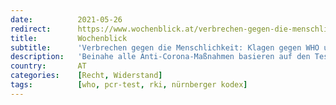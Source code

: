```yaml
---
date:          2021-05-26
redirect:      https://www.wochenblick.at/verbrechen-gegen-die-menschlichkeit-klagen-gegen-who-und-regierungen/
title:         Wochenblick
subtitle:      'Verbrechen gegen die Menschlichkeit: Klagen gegen WHO und Regierungen'
description:   'Beinahe alle Anti-Corona-Maßnahmen basieren auf den Testergebnissen der PCR-Tests. Diese „Drosten-Tests“ sollen aus einem alten SARS-Virus entwickelt worden sein. Für das durch die Maßnahmen entstandene menschliche Leid will ein Anwaltsteam, gemäß dem Nürnberger-Kodex, u.a. Dr. Drosten von der Charité, Dr. Wieler vom Robert Koch Institut und Tedros Adhanom, den Chef der WHO, zur Verantwortung ziehen.'
country:       AT
categories:    [Recht, Widerstand]
tags:          [who, pcr-test, rki, nürnberger kodex]
---
```

